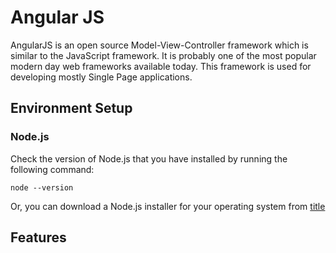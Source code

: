 # Angular JS

AngularJS is an open source Model-View-Controller framework which is similar to the JavaScript framework. It is probably one of the most popular modern day web frameworks available today. This framework is used for developing mostly Single Page applications. 

## Environment Setup

### Node.js

Check the version of Node.js that you have installed by running the following command:

```
node --version
```

Or, you can download a Node.js installer for your operating system from [title](https://nodejs.org/en/download/)

## Features


